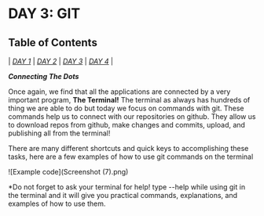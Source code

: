 # DAY 3: GIT

## Table of Contents

| [*DAY 1*](index.md) | [*DAY 2*](day2.md) | [*DAY 3*](day3.md) | [*DAY 4*](day4.md) |

_**Connecting The Dots**_

Once again, we find that all the applications are connected by a very important program, **The Terminal!** The terminal as always has hundreds of thing we are able to do but today we focus on commands with git. These commands help us to connect with our repositories on github. They allow us to download repos from github, make changes and commits, upload, and publishing all from the terminal!

There are many different shortcuts and quick keys to accomplishing these tasks, here are a few examples of how to use git commands on the terminal


![Example code](Screenshot (7).png)

*Do not forget to ask your terminal for help! type --help while using git in the terminal and it will give you practical commands, explanations, and examples of how to use them.
